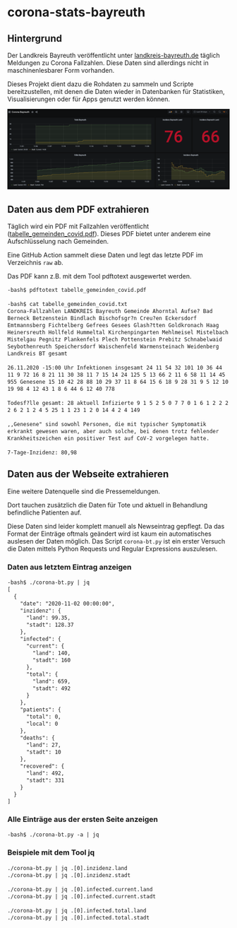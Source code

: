 # corona-stats-bayreuth

## Hintergrund

Der Landkreis Bayreuth veröffentlicht unter [landkreis-bayreuth.de](https://www.landkreis-bayreuth.de/der-landkreis/pressemitteilungen/) täglich Meldungen zu Corona Fallzahlen. Diese Daten sind allerdings nicht in maschinenlesbarer Form vorhanden.

Dieses Projekt dient dazu die Rohdaten zu sammeln und Scripte bereitzustellen, mit denen die Daten wieder in Datenbanken für Statistiken, Visualisierungen oder für Apps genutzt werden können.

![Grafana](grafana.png)

## Daten aus dem PDF extrahieren

Täglich wird ein PDF mit Fallzahlen veröffentlicht ([tabelle_gemeinden_covid.pdf](https://www.landkreis-bayreuth.de/media/8891/tabelle_gemeinden_covid.pdf)). Dieses PDF bietet unter anderem eine Aufschlüsselung nach Gemeinden.

Eine GitHub Action sammelt diese Daten und legt das letzte PDF im Verzeichnis `raw` ab.

Das PDF kann z.B. mit dem Tool pdftotext ausgewertet werden.

```
-bash$ pdftotext tabelle_gemeinden_covid.pdf

-bash$ cat tabelle_gemeinden_covid.txt
Corona-Fallzahlen LANDKREIS Bayreuth Gemeinde Ahorntal Aufse? Bad Berneck Betzenstein Bindlach Bischofsgr?n Creu?en Eckersdorf Emtmannsberg Fichtelberg Gefrees Gesees Glash?tten Goldkronach Haag Heinersreuth Hollfeld Hummeltal Kirchenpingarten Mehlmeisel Mistelbach Mistelgau Pegnitz Plankenfels Plech Pottenstein Prebitz Schnabelwaid Seybothenreuth Speichersdorf Waischenfeld Warmensteinach Weidenberg Landkreis BT gesamt

26.11.2020 -15:00 Uhr Infektionen insgesamt 24 11 54 32 101 10 36 44 11 9 72 16 8 21 11 30 38 11 7 15 14 24 125 5 13 66 2 11 6 58 11 14 45 955 Genesene 15 10 42 28 88 10 29 37 11 8 64 15 6 18 9 28 31 9 5 12 10 19 98 4 12 43 1 8 6 44 6 12 40 778

Todesf?lle gesamt: 28 aktuell Infizierte 9 1 5 2 5 0 7 7 0 1 6 1 2 2 2 2 6 2 1 2 4 5 25 1 1 23 1 2 0 14 4 2 4 149

,,Genesene" sind sowohl Personen, die mit typischer Symptomatik erkrankt gewesen waren, aber auch solche, bei denen trotz fehlender Krankheitszeichen ein positiver Test auf CoV-2 vorgelegen hatte.

7-Tage-Inzidenz: 80,98
```

## Daten aus der Webseite extrahieren

Eine weitere Datenquelle sind die Pressemeldungen.

Dort tauchen zusätzlich die Daten für Tote und aktuell in Behandlung befindliche Patienten auf.

Diese Daten sind leider komplett manuell als Newseintrag gepflegt. Da das Format der Einträge oftmals geändert wird ist kaum ein automatisches auslesen der Daten möglich. Das Script `corona-bt.py` ist ein erster Versuch die Daten mittels Python Requests und Regular Expressions auszulesen.

### Daten aus letztem Eintrag anzeigen

```
-bash$ ./corona-bt.py | jq 
[
  {
    "date": "2020-11-02 00:00:00",
    "inzidenz": {
      "land": 99.35,
      "stadt": 128.37
    },
    "infected": {
      "current": {
        "land": 140,
        "stadt": 160
      },
      "total": {
        "land": 659,
        "stadt": 492
      }
    },
    "patients": {
      "total": 0,
      "local": 0
    },
    "deaths": {
      "land": 27,
      "stadt": 10
    },
    "recovered": {
      "land": 492,
      "stadt": 331
    }
  }
]
```

### Alle Einträge aus der ersten Seite anzeigen

```
-bash$ ./corona-bt.py -a | jq
```

### Beispiele mit dem Tool jq

```
./corona-bt.py | jq .[0].inzidenz.land
./corona-bt.py | jq .[0].inzidenz.stadt

./corona-bt.py | jq .[0].infected.current.land
./corona-bt.py | jq .[0].infected.current.stadt

./corona-bt.py | jq .[0].infected.total.land
./corona-bt.py | jq .[0].infected.total.stadt
```
